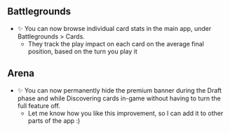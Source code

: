 ## Battlegrounds

-   ✨ You can now browse individual card stats in the main app, under Battlegrounds > Cards.
    -   They track the play impact on each card on the average final position, based on the turn you play it

## Arena

-   ✨ You can now permanently hide the premium banner during the Draft phase and while Discovering cards in-game without having to turn the full feature off.
    -   Let me know how you like this improvement, so I can add it to other parts of the app :)
